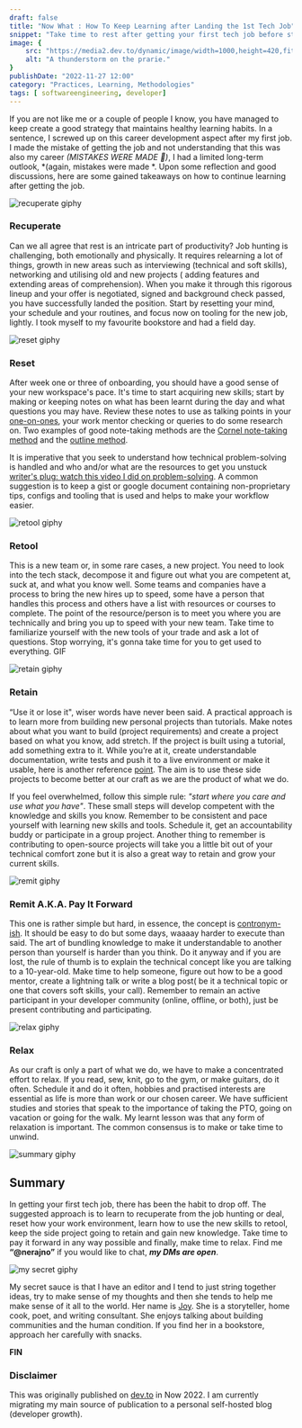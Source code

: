 ```yaml
---
draft: false
title: "Now What : How To Keep Learning after Landing the 1st Tech Job"
snippet: "Take time to rest after getting your first tech job before starting new learning habits. Keep growing your skills through side projects and helping others learn too. Don't forget to enjoy life outside of work by making time for hobbies and breaks."
image: {
    src: "https://media2.dev.to/dynamic/image/width=1000,height=420,fit=cover,gravity=auto,format=auto/https%3A%2F%2Fdev-to-uploads.s3.amazonaws.com%2Fuploads%2Farticles%2F2w989s7d46xnuwcoh6wk.jpg",
    alt: "A thunderstorm on the prarie."
}
publishDate: "2022-11-27 12:00"
category: "Practices, Learning, Methodologies"
tags: [ softwareengineering, developer]
---
```


If you are not like me or a couple of people I know, you have managed to keep create a good strategy that maintains healthy learning habits. In a sentence, I screwed up on this career development aspect after my first job. I made the mistake of getting the job and not understanding that this was also my career *(MISTAKES WERE MADE 🥹)*, I had a limited long-term outlook,
*(again, mistakes were made *. Upon some reflection and good discussions, here are some gained takeaways on how to continue learning after getting the job.


![recuperate giphy](https://media.giphy.com/media/XvsmeQMa4D4eno0zxS/giphy.gif)


### Recuperate
Can we all agree that rest is an intricate part of productivity? Job hunting is challenging, both emotionally and physically. It requires relearning a lot of things, growth in new areas such as interviewing (technical and soft skills), networking and utilising old and new projects ( adding features and extending areas of comprehension). When you make it through this rigorous lineup and your offer is negotiated, signed and background check passed, you have successfully landed the position. Start by resetting your mind, your schedule and your routines, and focus now on tooling for the new job, lightly. I took myself to my favourite bookstore and had a field day.


![reset giphy](https://media.giphy.com/media/M0ZKp6G5M74VzKtkzc/giphy.gif)


### Reset
After week one or three of onboarding, you should have a good sense of your new workspace's pace. It's time to start acquiring new skills; start by making or keeping notes on what has been learnt during the day and what questions you may have. Review these notes to use as talking points in your [one-on-ones](https://hypercontext.com/one-on-one-meeting-guide), your work mentor checking or queries to do some research on. Two examples of good note-taking methods are the [Cornel note-taking method](https://www2.naz.edu/files/3014/2368/0875/Cornell_Note_Taking_Method_Updated.pdf) and the [outline method](https://able.ac/blog/outline-note-taking-method/).

It is imperative that you seek to understand how technical problem-solving is handled and who and/or what are the resources to get you unstuck [writer's plug: watch this video I did on problem-solving](https://youtu.be/YssP_qMAq0A). A common suggestion is to keep a gist or google document containing non-proprietary tips, configs and tooling that is used and helps to make your workflow easier.


![retool giphy](https://media.giphy.com/media/xT0xekLZmeC54FCTJu/giphy-downsized-large.gif)


### Retool
This is a new team or, in some rare cases, a new project. You need to look into the tech stack, decompose it and figure out what you are competent at, suck at, and what you know well. Some teams and companies have a process to bring the new hires up to speed, some have a person that handles this process and others have a list with resources or courses to complete.
The point of the resource/person is to meet you where you are technically and bring you up to speed with your new team. Take time to familiarize yourself with the new tools of your trade and ask a lot of questions. Stop worrying, it's gonna take time for you to get used to everything.
GIF

![retain giphy](https://media.giphy.com/media/RCosO7fIzFLELkdh1G/giphy-downsized-large.gif)


### Retain


“Use it or lose it", wiser words have never been said. A practical approach is to learn more from building new personal projects than tutorials. Make notes about what you want to build (project requirements) and create a project based on what you know, add stretch. If the project is built using a tutorial, add something extra to it. While you’re at it, create understandable documentation, write tests and push it to a live environment or make it usable, here is another reference [point](https://careerkarma.com/blog/coding-portfolio/). The aim is to use these side projects to become better at our craft as we are the product of what we do.

If you feel overwhelmed, follow this simple rule:  _"start where you care and use what you have"_. These small steps will develop competent with the knowledge and skills you know. Remember to be consistent and pace yourself with learning new skills and tools. Schedule it, get an accountability buddy or participate in a group project. Another thing to remember is  contributing to open-source projects will take you a little bit out of your technical comfort zone but it is also a great way to retain and grow your current skills.


![remit giphy](https://media.giphy.com/media/g2jKjOQBbeo45rKmQO/giphy.gif)

### Remit A.K.A. Pay It Forward


This one is rather simple but hard, in essence, the concept is [contronym-ish](https://www.grammarly.com/blog/10-verbs-contronyms/). It should be easy to do but some days, waaaay harder to execute than said. The art of bundling knowledge to make it understandable to another person than yourself is harder than you think.
Do it anyway and if you are lost, the rule of thumb is to explain the technical concept like you are talking to a 10-year-old. Make time to help someone, figure out how to be a good mentor, create a lightning talk or write a blog post( be it a technical topic or one that covers soft skills, your call). Remember to remain an active participant in your developer community (online, offline, or both), just be present contributing and participating.


![relax giphy](https://media.giphy.com/media/3o6vY59s91hWsxASYM/giphy.gif)

### Relax

As our craft is only a part of what we do, we have to make a concentrated effort to relax. If you read, sew, knit, go to the gym, or make guitars, do it often. Schedule it and do it often, hobbies and practised interests are essential as life is more than work or our chosen career. We have sufficient studies and stories that speak to the importance of taking the PTO, going on vacation or going for the walk. My learnt lesson was that any form of relaxation is important. The common consensus is to make or take time to unwind.



![summary giphy](https://media.giphy.com/media/oeNQNMGvQqhQk/giphy.gif)


## Summary
In getting your first tech job, there has been the habit to drop off. The suggested approach is to learn to recuperate from the job hunting or deal, reset how your work environment, learn how to use the new skills to retool, keep the side project going to retain and gain new knowledge. Take time to pay it forward in any way possible and finally, make time to relax. Find me **“@nerajno”** if you would like to chat, _**my DMs are open**_.

![my secret giphy](https://media.giphy.com/media/A7XLVY8QoE3n8KzpjP/giphy.gif)

My secret sauce is that I have an editor and I tend to just string together ideas, try to make sense of my thoughts
and then she tends to help me make sense of it all to the world. Her name is [Joy]( https://twitter.com/JJnibbles). She is a storyteller, home cook, poet, and writing consultant. She enjoys talking about building communities and the human condition. If you find her in a bookstore, approach her carefully with snacks.


**FIN**


### Disclaimer
This was originally published on [dev.to](https://dev.to/nerajno/now-what-how-to-keep-learning-after-landing-the-1st-tech-job-3nhj) in Now 2022. I am currently migrating my main source of publication to a personal self-hosted blog (developer growth).
